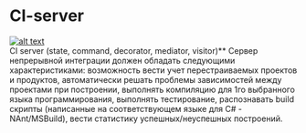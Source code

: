 # CI-server  
[![alt text](https://ci.appveyor.com/api/projects/status/github/CI-SERVER/SERVER "Title")](https://ci.appveyor.com/project/CIserverKMK/server)  
CI server (state, command, decorator, mediator, visitor)** Сервер непрерывной интеграции должен обладать следующими характеристиками: возможность вести учет перестраиваемых проектов и продуктов, автоматически решать проблемы зависимостей между проектами при построении, выполнять компиляцию для 1го выбранного языка программирования, выполнять тестирование, распознавать build скрипты (написанные на соответствующем языке для C# - NAnt/MSBuild), вести статистику успешных/неуспешных построений.
